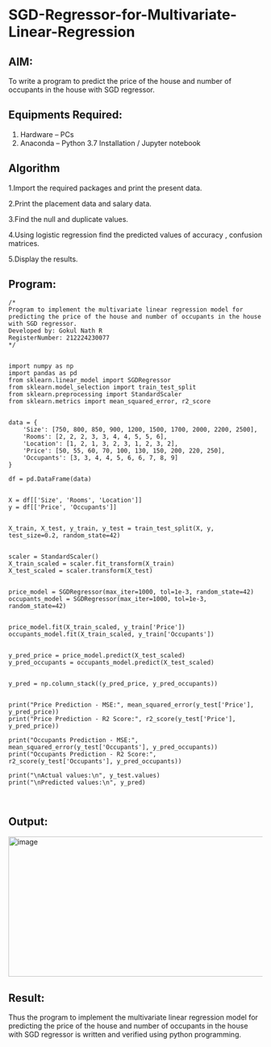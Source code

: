 # SGD-Regressor-for-Multivariate-Linear-Regression

## AIM:
To write a program to predict the price of the house and number of occupants in the house with SGD regressor.

## Equipments Required:
1. Hardware – PCs
2. Anaconda – Python 3.7 Installation / Jupyter notebook

## Algorithm

1.Import the required packages and print the present data.

2.Print the placement data and salary data.

3.Find the null and duplicate values.

4.Using logistic regression find the predicted values of accuracy , confusion matrices.

5.Display the results.

## Program:
```
/*
Program to implement the multivariate linear regression model for predicting the price of the house and number of occupants in the house with SGD regressor.
Developed by: Gokul Nath R
RegisterNumber: 212224230077
*/


import numpy as np
import pandas as pd
from sklearn.linear_model import SGDRegressor
from sklearn.model_selection import train_test_split
from sklearn.preprocessing import StandardScaler
from sklearn.metrics import mean_squared_error, r2_score


data = {
    'Size': [750, 800, 850, 900, 1200, 1500, 1700, 2000, 2200, 2500],
    'Rooms': [2, 2, 2, 3, 3, 4, 4, 5, 5, 6],
    'Location': [1, 2, 1, 3, 2, 3, 1, 2, 3, 2],
    'Price': [50, 55, 60, 70, 100, 130, 150, 200, 220, 250],
    'Occupants': [3, 3, 4, 4, 5, 6, 6, 7, 8, 9]
}

df = pd.DataFrame(data)


X = df[['Size', 'Rooms', 'Location']]
y = df[['Price', 'Occupants']]


X_train, X_test, y_train, y_test = train_test_split(X, y, test_size=0.2, random_state=42)


scaler = StandardScaler()
X_train_scaled = scaler.fit_transform(X_train)
X_test_scaled = scaler.transform(X_test)


price_model = SGDRegressor(max_iter=1000, tol=1e-3, random_state=42)
occupants_model = SGDRegressor(max_iter=1000, tol=1e-3, random_state=42)


price_model.fit(X_train_scaled, y_train['Price'])
occupants_model.fit(X_train_scaled, y_train['Occupants'])


y_pred_price = price_model.predict(X_test_scaled)
y_pred_occupants = occupants_model.predict(X_test_scaled)


y_pred = np.column_stack((y_pred_price, y_pred_occupants))


print("Price Prediction - MSE:", mean_squared_error(y_test['Price'], y_pred_price))
print("Price Prediction - R2 Score:", r2_score(y_test['Price'], y_pred_price))

print("Occupants Prediction - MSE:", mean_squared_error(y_test['Occupants'], y_pred_occupants))
print("Occupants Prediction - R2 Score:", r2_score(y_test['Occupants'], y_pred_occupants))

print("\nActual values:\n", y_test.values)
print("\nPredicted values:\n", y_pred)



```

## Output:

<img width="585" height="278" alt="image" src="https://github.com/user-attachments/assets/f411c6c1-0030-4d5c-9d08-129945e20fdf" />

## Result:
Thus the program to implement the multivariate linear regression model for predicting the price of the house and number of occupants in the house with SGD regressor is written and verified using python programming.

